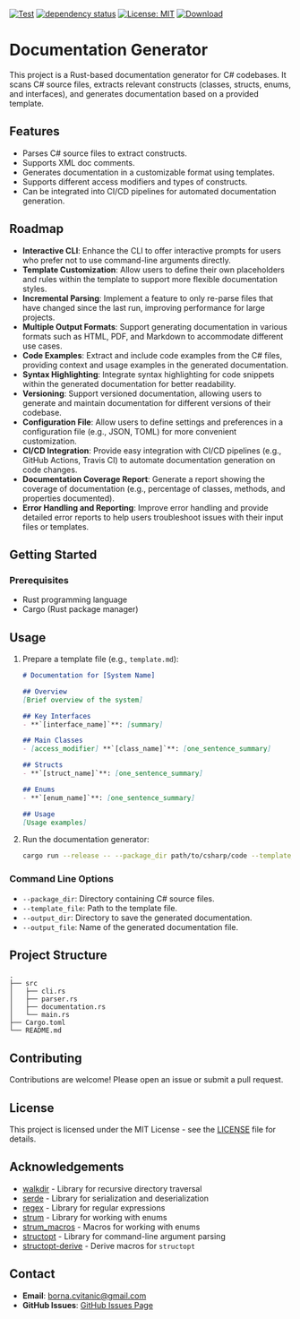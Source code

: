 [![Test](https://github.com/bornacvitanic/rust-csharp-doc-generator/actions/workflows/rust.yml/badge.svg)](https://github.com/bornacvitanic/rust-csharp-doc-generator/actions/workflows/rust.yml)
[![dependency status](https://deps.rs/repo/github/bornacvitanic/rust-csharp-doc-generator/status.svg)](https://deps.rs/repo/github/bornacvitanic/rust-csharp-doc-generator)
[![License: MIT](https://img.shields.io/badge/License-MIT-yellow.svg)](https://opensource.org/licenses/MIT)
[![Download](https://img.shields.io/badge/download-releases-blue.svg)](https://github.com/bornacvitanic/rust-csharp-doc-generator/releases)

# Documentation Generator

This project is a Rust-based documentation generator for C# codebases. It scans C# source files, extracts relevant
constructs (classes, structs, enums, and interfaces), and generates documentation based on a provided template.

## Features

- Parses C# source files to extract constructs.
- Supports XML doc comments.
- Generates documentation in a customizable format using templates.
- Supports different access modifiers and types of constructs.
- Can be integrated into CI/CD pipelines for automated documentation generation.

## Roadmap

- **Interactive CLI**: Enhance the CLI to offer interactive prompts for users who prefer not to use command-line
  arguments directly.
- **Template Customization**: Allow users to define their own placeholders and rules within the template to support more
  flexible documentation styles.
- **Incremental Parsing**: Implement a feature to only re-parse files that have changed since the last run, improving
  performance for large projects.
- **Multiple Output Formats**: Support generating documentation in various formats such as HTML, PDF, and Markdown to
  accommodate different use cases.
- **Code Examples**: Extract and include code examples from the C# files, providing context and usage examples in the
  generated documentation.
- **Syntax Highlighting**: Integrate syntax highlighting for code snippets within the generated documentation for better
  readability.
- **Versioning**: Support versioned documentation, allowing users to generate and maintain documentation for different
  versions of their codebase.
- **Configuration File**: Allow users to define settings and preferences in a configuration file (e.g., JSON, TOML) for
  more convenient customization.
- **CI/CD Integration**: Provide easy integration with CI/CD pipelines (e.g., GitHub Actions, Travis CI) to automate
  documentation generation on code changes.
- **Documentation Coverage Report**: Generate a report showing the coverage of documentation (e.g., percentage of
  classes, methods, and properties documented).
- **Error Handling and Reporting**: Improve error handling and provide detailed error reports to help users troubleshoot
  issues with their input files or templates.

## Getting Started

### Prerequisites

- Rust programming language
- Cargo (Rust package manager)

## Usage

1. Prepare a template file (e.g., `template.md`):
   ```md
   # Documentation for [System Name]

   ## Overview
   [Brief overview of the system]

   ## Key Interfaces
   - **`[interface_name]`**: [summary]
   
   ## Main Classes
   - [access_modifier] **`[class_name]`**: [one_sentence_summary]
   
   ## Structs
   - **`[struct_name]`**: [one_sentence_summary]
   
   ## Enums
   - **`[enum_name]`**: [one_sentence_summary]

   ## Usage
   [Usage examples]
   ```

2. Run the documentation generator:
   ```sh
   cargo run --release -- --package_dir path/to/csharp/code --template_file path/to/template.md --output_dir path/to/output --output_file documentation.md
   ```

### Command Line Options

- `--package_dir`: Directory containing C# source files.
- `--template_file`: Path to the template file.
- `--output_dir`: Directory to save the generated documentation.
- `--output_file`: Name of the generated documentation file.

## Project Structure

```
.
├── src
│   ├── cli.rs
│   ├── parser.rs
│   ├── documentation.rs
│   └── main.rs
├── Cargo.toml
└── README.md
```

## Contributing

Contributions are welcome! Please open an issue or submit a pull request.

## License

This project is licensed under the MIT License - see the [LICENSE](LICENSE.md) file for details.

## Acknowledgements

- [walkdir](https://docs.rs/walkdir/) - Library for recursive directory traversal
- [serde](https://docs.rs/serde/) - Library for serialization and deserialization
- [regex](https://docs.rs/regex/) - Library for regular expressions
- [strum](https://docs.rs/strum/) - Library for working with enums
- [strum_macros](https://docs.rs/strum_macros/) - Macros for working with enums
- [structopt](https://docs.rs/structopt/) - Library for command-line argument parsing
- [structopt-derive](https://docs.rs/structopt-derive/) - Derive macros for `structopt`

## Contact

- **Email**: [borna.cvitanic@gmail.com](mailto:borna.cvitanic@gmail.com)
- **GitHub Issues**: [GitHub Issues Page](https://github.com/bornacvitanic/rust-csharp-doc-generator/issues)